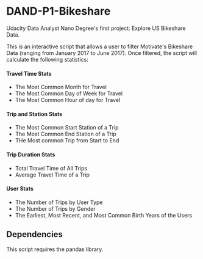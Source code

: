 # DAND-P1-Bikeshare
Udacity Data Analyst Nano Degree's first project: Explore US Bikeshare Data.

This is an interactive script that allows a user to filter Motivate's Bikeshare Data (ranging from January 2017 to June 2017).
Once filtered, the script will calculate the following statistics:

#### Travel Time Stats
* The Most Common Month for Travel
* The Most Common Day of Week for Travel
* The Most Common Hour of day for Travel
#### Trip and Station Stats
* The Most Common Start Station of a Trip
* The Most Common End Station of a Trip
* THe Most common Trip from Start to End
#### Trip Duration Stats
* Total Travel Time of All Trips
* Average Travel Time of a Trip
#### User Stats
* The Number of Trips by User Type
* The Number of Trips by Gender
* The Earliest, Most Recent, and Most Common Birth Years of the Users

## Dependencies
This script requires the pandas library.
